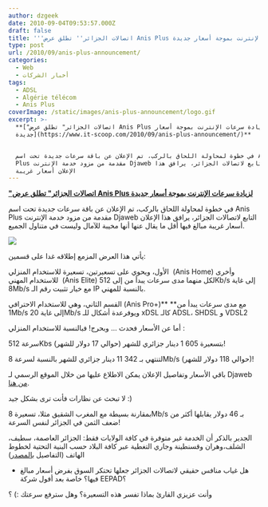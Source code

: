 ```yaml
---
author: dzgeek
date: 2010-09-04T09:53:57.000Z
draft: false
title: '''اتصالات الجزائر'' تطلق عرض Anis Plus لزيادة سرعات الإنترنت بموجة أسعار جديدة'
type: post
url: /2010/09/anis-plus-announcement/
categories:
  - Web
  - أخبار الشركات
tags:
  - ADSL
  - Algérie télécom
  - Anis Plus
coverImage: /static/images/anis-plus-announcement/logo.gif
excerpt: >-
  **["اتصالات الجزائر" تطلق عرض Anis Plus لزيادة سرعات الإنترنت بموجة أسعار
  جديدة](https://www.it-scoop.com/2010/09/anis-plus-announcement/)**


  في خطوة لمحاولة اللحاق بالركب، تم الإعلان عن باقة سرعات جديدة تحت اسم Anis
  Plus مقدمة من مزود خدمة الإنترنت Djaweb التابع لاتصالات الجزائر، يرافق هذا
  الإعلان أسعار غريبة
---
```

**["اتصالات الجزائر" تطلق عرض Anis Plus لزيادة سرعات الإنترنت بموجة أسعار جديدة](https://www.it-scoop.com/2010/09/anis-plus-announcement/)**

في خطوة لمحاولة اللحاق بالركب، تم الإعلان عن باقة سرعات جديدة تحت اسم Anis Plus مقدمة من مزود خدمة الإنترنت Djaweb التابع لاتصالات الجزائر، يرافق هذا الإعلان أسعار غريبة مبالغ فيها أقل ما يقال عنها أنها مخيبة للآمال وليست في متناول الجميع.

![](/static/images/anis-plus-announcement/logo.gif)

يأتي هذا العرض المزمع إطلاقه غدا على قسمين:

الأول، ويحوي على تسعيرتين، تسعيرة للاستخدام المنزلي  (Anis Home) وأخرى للاستخدام المهني  (Anis Elite) لكل منهما مدى سرعات يبدأ من إلى 512Kb/s إلى غاية 8Mb/s مع خيار تثبيت رقم الـ IP بالنسبة للمهني.

القسم الثاني، وهي للاستخدام الاحترافي (Anis Pro+)\*\* \*\*مع مدى سرعات يبدأ من 1Mb/s إلى غاية 20Mb/s ويوفرعدة أشكال للـ xDSL كالـ ADSL، SHDSL و VDSL2

أما عن الأسعار فحدث ... وبحرج! فبالنسبة للاستخدام المنزلي :

سرعة 512Kbs بتسعيرة 605 1 دينار جزائري للشهر (حوالي 17 دولار للشهر)!

لتنتهي بـ 342 11 دينار جزائري للشهر بالنسبة لسرعة 8Mb/s (حوالي 118 دولار للشهر)!

باقي الأسعار وتفاصيل الإعلان يمكن الاطلاع عليها من خلال الموقع الرسمي لـ Djaweb [من هنا](http://www.djaweb.dz/anis_plus.html).

لا تبحث عن نظارات فأنت ترى بشكل جيد :)

بمقارنة بسيطة مع المغرب الشقيق مثلا، تسعيرة 8Mb/s بـ 46 دولار يقابلها أكثر من ضعف الثمن في الجزائر لنفس السرعة!

الجدير بالذكر أن الخدمة غير متوفرة في كافة الولايات فقط: الجزائر العاصمة، سطيف، الشلف،وهران وقسنطينة وجاري التغطية عبر كافة البلاد حسب البنية التحتية لخطوط الهاتف (التفاصيل [بالمصدر](http://www.djaweb.dz/anis_plus.html))

-   هل غياب منافس حقيقي لاتصالات الجزائر جعلها تحتكر السوق بفرض أسعار مبالغ فيها؟ خاصة بعد أفول شركة EEPAD؟

وأنت عزيزي القارئ بماذا تفسر هذه التسعيرة؟ وهل سترفع سرعتك :) ؟
